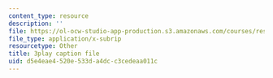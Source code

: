 ```yaml
---
content_type: resource
description: ''
file: https://ol-ocw-studio-app-production.s3.amazonaws.com/courses/res-6-007-signals-and-systems-spring-2011/d5e4eae4520e533da4dcc3cedeaa011c_P3eLer1edx8.vtt
file_type: application/x-subrip
resourcetype: Other
title: 3play caption file
uid: d5e4eae4-520e-533d-a4dc-c3cedeaa011c
---
```


